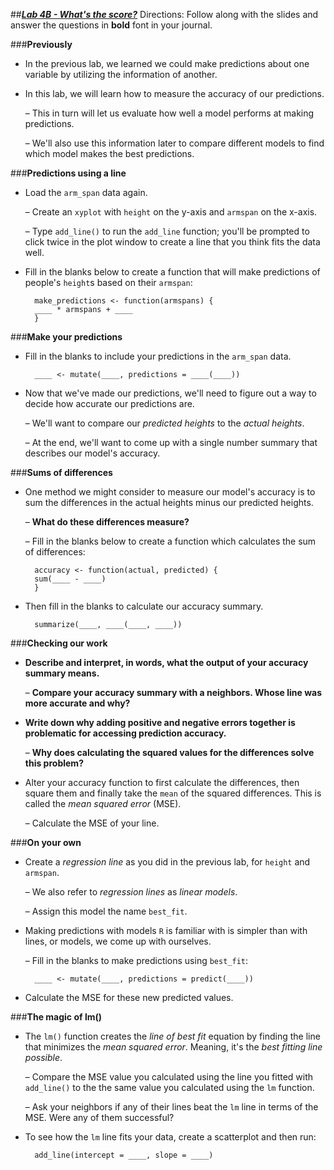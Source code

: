 ##***<u>Lab 4B - What's the score?</u>***
Directions: Follow along with the slides and answer the questions in **bold** font in your journal.

###**Previously**
* In the previous lab, we learned we could make predictions about one variable by utilizing the
information of another.

* In this lab, we will learn how to measure the accuracy of our predictions.

    – This in turn will let us evaluate how well a model performs at making predictions.

    – We'll also use this information later to compare different models to find which model
    makes the best predictions.

###**Predictions using a line**
* Load the ```arm_span``` data again.

    – Create an ```xyplot``` with ```height``` on the y-axis and ```armspan``` on the x-axis.

    – Type ```add_line()``` to run the ```add_line``` function; you'll be prompted to click twice in the
    plot window to create a line that you think fits the data well.

* Fill in the blanks below to create a function that will make predictions of people's ```height```s based
on their ```armspan```:

        make_predictions <- function(armspans) {
        ____ * armspans + ____
        }

###**Make your predictions**
* Fill in the blanks to include your predictions in the ```arm_span``` data.

        ____ <- mutate(____, predictions = ____(____))

* Now that we've made our predictions, we'll need to figure out a way to decide how accurate our
predictions are.

    – We'll want to compare our *predicted heights* to the *actual heights*.

    – At the end, we'll want to come up with a single number summary that describes our
    model's accuracy.

###**Sums of differences**
* One method we might consider to measure our model's accuracy is to sum the differences in the
actual heights minus our predicted heights.

    – **What do these differences measure?**

    – Fill in the blanks below to create a function which calculates the sum of differences:

        accuracy <- function(actual, predicted) {
        sum(____ - ____)
        }

* Then fill in the blanks to calculate our accuracy summary.

        summarize(____, ____(____, ____))

###**Checking our work**
* **Describe and interpret, in words, what the output of your accuracy summary means.**

    – **Compare your accuracy summary with a neighbors. Whose line was more accurate
    and why?**

* **Write down why adding positive and negative errors together is problematic for accessing
prediction accuracy.**

    – **Why does calculating the squared values for the differences solve this problem?**

* Alter your accuracy function to first calculate the differences, then square them and finally take
the ```mean``` of the squared differences. This is called the *mean squared error* (MSE).

    – Calculate the MSE of your line.

###**On your own**

* Create a *regression line* as you did in the previous lab, for ```height``` and ```armspan```.

    – We also refer to *regression lines* as *linear models*.

    – Assign this model the name ```best_fit```.

* Making predictions with models ```R``` is familiar with is simpler than with lines, or models, we come up
with ourselves.

    – Fill in the blanks to make predictions using ```best_fit```:

        ____ <- mutate(____, predictions = predict(____))

* Calculate the MSE for these new predicted values.

###**The magic of lm()**
* The ```lm()``` function creates the *line of best fit* equation by finding the line that minimizes the *mean
squared error*. Meaning, it's the *best fitting line possible*.

    – Compare the MSE value you calculated using the line you fitted with ```add_line()``` to the
    the same value you calculated using the ```lm``` function.

    – Ask your neighbors if any of their lines beat the ```lm``` line in terms of the MSE. Were any of
    them successful?

* To see how the ```lm``` line fits your data, create a scatterplot and then run:

        add_line(intercept = ____, slope = ____)

